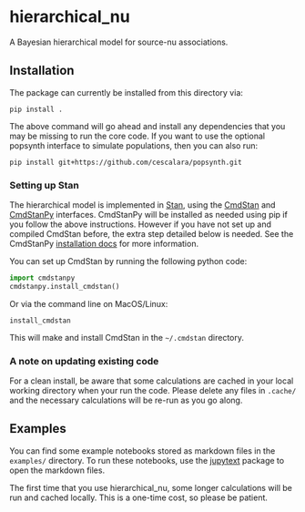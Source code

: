 # hierarchical_nu

A Bayesian hierarchical model for source-nu associations.

## Installation

The package can currently be installed from this directory via:

```
pip install .
```

The above command will go ahead and install any dependencies that you may be missing to run the core code. If you want to use the optional popsynth interface to simulate populations, then you can also run:

```
pip install git+https://github.com/cescalara/popsynth.git
```

### Setting up Stan

The hierarchical model is implemented in [Stan](https://mc-stan.org), using the [CmdStan](https://github.com/stan-dev/cmdstan) and [CmdStanPy](https://github.com/stan-dev/cmdstanpy) interfaces. CmdStanPy will be installed as needed using pip if you follow the above instructions. However if you have not set up and compiled CmdStan before, the extra step detailed below is needed. See the CmdStanPy [installation docs](https://mc-stan.org/cmdstanpy/installation.html) for more information.

You can set up CmdStan by running the following python code:

```python
import cmdstanpy
cmdstanpy.install_cmdstan()
```

Or via the command line on MacOS/Linux:

```
install_cmdstan
```

This will make and install CmdStan in the `~/.cmdstan` directory.


### A note on updating existing code

For a clean install, be aware that some calculations are cached in your local working directory when your run the code. Please delete any files in `.cache/` and the necessary calculations will be re-run as you go along.

## Examples

You can find some example notebooks stored as markdown files in the `examples/` directory. To run these notebooks, use the [jupytext](https://github.com/mwouts/jupytext) package to open the markdown files.

The first time that you use hierarchical_nu, some longer calculations will be run and cached locally. This is a one-time cost, so please be patient. 